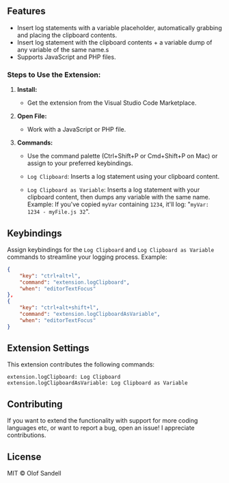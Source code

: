 ## Features

- Insert log statements with a variable placeholder, automatically grabbing and placing the clipboard contents.
- Insert log statement with the clipboard contents + a variable dump of any variable of the same name.s
- Supports JavaScript and PHP files.

### Steps to Use the Extension:

1. **Install:** 
   - Get the extension from the Visual Studio Code Marketplace.
   
2. **Open File:** 
   - Work with a JavaScript or PHP file.
   
3. **Commands:** 
   - Use the command palette (Ctrl+Shift+P or Cmd+Shift+P on Mac) or assign to your preferred keybindings.
   
   - `Log Clipboard`: Inserts a log statement using your clipboard content.
   
   - `Log Clipboard as Variable`: Inserts a log statement with your clipboard content, then dumps any variable with the same name. Example: If you've copied `myVar` containing `1234`, it'll log: "`myVar: 1234 - myFile.js 32`".



## Keybindings

Assign keybindings for the `Log Clipboard` and `Log Clipboard as Variable` commands to streamline your logging process. Example:

```json
{
    "key": "ctrl+alt+l",
    "command": "extension.logClipboard",
    "when": "editorTextFocus"
},
{
    "key": "ctrl+alt+shift+l",
    "command": "extension.logClipboardAsVariable",
    "when": "editorTextFocus"
}
```

## Extension Settings

This extension contributes the following commands:

    extension.logClipboard: Log Clipboard
    extension.logClipboardAsVariable: Log Clipboard as Variable
    
## Contributing

If you want to extend the functionality with support for more coding languages etc, or want to report a bug, open an issue! I appreciate contributions.

## License

MIT © Olof Sandell
